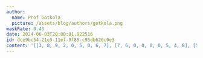 ```yaml
---
author:
  name: Prof Gotkola
  picture: /assets/blog/authors/gotkola.png
maskRate: 0.43
date: 2024-06-03T20:00:01.922516
id: dce9bc54-21e3-11ef-9f85-c95db626c0e3
content: '[[3, 8, 9, 2, 0, 5, 0, 6, 7], [7, 6, 0, 0, 0, 0, 5, 4, 8], [5, 0, 0, 7, 6, 0, 9, 3, 2], [6, 5, 0, 4, 9, 0, 0, 0, 1], [0, 0, 0, 0, 0, 0, 8, 0, 0], [9, 2, 3, 0, 0, 7, 6, 0, 4], [4, 9, 7, 0, 0, 0, 0, 0, 5], [0, 1, 5, 9, 3, 4, 7, 0, 6], [2, 0, 6, 5, 0, 0, 4, 8, 9]]'
---
```

